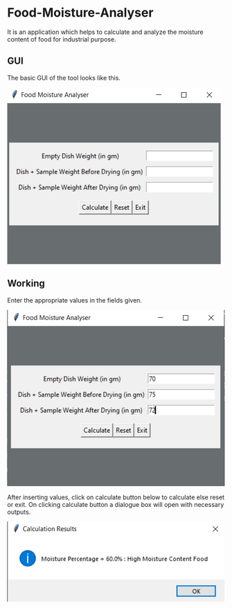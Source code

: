 # Food-Moisture-Analyser

It is an application which helps to calculate and analyze the moisture content of food for industrial purpose.

## GUI
The basic GUI of the tool looks like this. 

![alt text](assets/main.jpg)

## Working
Enter the appropriate values in the fields given.

![alt text](assets/value.jpg)


After inserting values, click on calculate button below to calculate else reset or exit. On clicking calculate button a dialogue box will open with necessary outputs.

![alt text](assets/dialogue.jpg)
